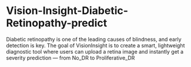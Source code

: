 # Vision-Insight-Diabetic-Retinopathy-predict
Diabetic retinopathy is one of the leading causes of blindness, and early detection is key. The goal of VisionInsight is to create a smart, lightweight diagnostic tool where users can upload a retina image and instantly get a severity prediction — from No_DR to Proliferative_DR
